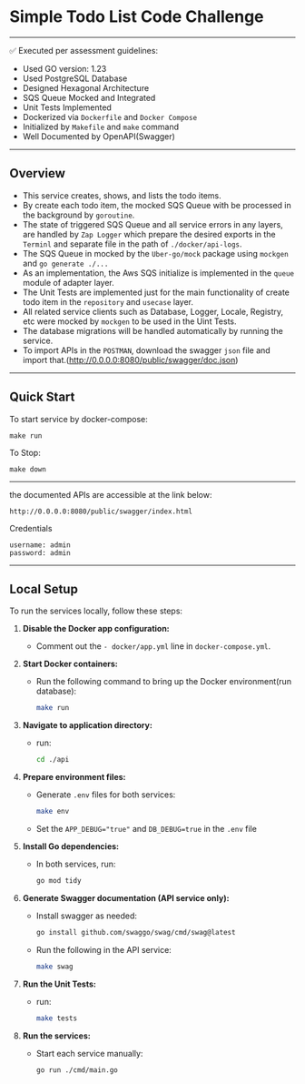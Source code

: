 # Simple Todo List Code Challenge

---

✅ Executed per assessment guidelines:

- Used GO version: 1.23
- Used PostgreSQL Database
- Designed Hexagonal Architecture
- SQS Queue Mocked and Integrated
- Unit Tests Implemented
- Dockerized via `Dockerfile` and `Docker Compose`
- Initialized by `Makefile` and `make` command
- Well Documented by OpenAPI(Swagger)

---

## Overview

- This service creates, shows, and lists the todo items.
- By create each todo item, the mocked SQS Queue with be processed in the background by `goroutine`.
- The state of triggered SQS Queue and all service errors in any layers, are handled by `Zap Logger` which prepare the desired exports in the `Terminl` and separate file in the path of `./docker/api-logs`.
- The SQS Queue in mocked by the `Uber-go/mock` package using `mockgen` and `go generate ./...` 
- As an implementation, the Aws SQS initialize is implemented in the `queue` module of adapter layer.
- The Unit Tests are implemented just for the main functionality of create todo item in the `repository` and `usecase` layer.
- All related service clients such as Database, Logger, Locale, Registry, etc were mocked by `mockgen` to be used in the Uint Tests.
- The database migrations will be handled automatically by running the service.
- To import APIs in the `POSTMAN`, download the swagger `json` file and import that.(http://0.0.0.0:8080/public/swagger/doc.json)

---

## Quick Start

To start service by docker-compose:
```shell
make run
```

To Stop:
```shell
make down
```

---

the documented APIs are accessible at the link below:

```http request
http://0.0.0.0:8080/public/swagger/index.html
```
Credentials
```text
username: admin
password: admin
```

---

## Local Setup


To run the services locally, follow these steps:

1. **Disable the Docker app configuration:**
    - Comment out the `- docker/app.yml` line in `docker-compose.yml`.

2. **Start Docker containers:**
    - Run the following command to bring up the Docker environment(run database):
      ```bash
      make run
      ```
      
3. **Navigate to application directory:**
   - run:
     ```bash
     cd ./api
     ```

4. **Prepare environment files:**
    - Generate `.env` files for both services:
      ```bash
      make env
      ```
    - Set the `APP_DEBUG="true"` and `DB_DEBUG=true` in the `.env` file

5. **Install Go dependencies:**
    - In both services, run:
      ```bash
      go mod tidy
      ```

6. **Generate Swagger documentation (API service only):**
    - Install swagger as needed:
      ```bash
      go install github.com/swaggo/swag/cmd/swag@latest
      ```
    - Run the following in the API service:
      ```bash
      make swag
      ```

7. **Run the Unit Tests:**
   - run:
     ```bash
     make tests
     ```

8. **Run the services:**
    - Start each service manually:
      ```bash
      go run ./cmd/main.go
      ```